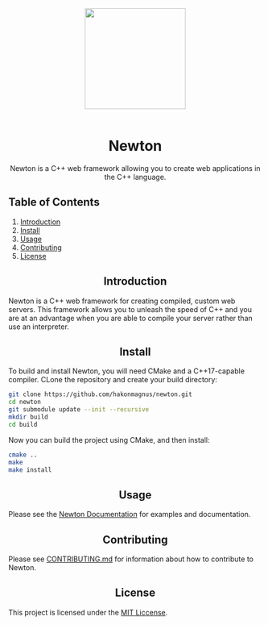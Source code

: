 <div align="center">
  <a href="https://newtonframework.com">
    <img width="200" height="200" src="https://github.com/hakonmagnus/newton/blob/master/docs/newton.svg">
  </a>
  <br>
  <br>

  <h1>Newton</h1>
  <p>
    Newton is a C++ web framework allowing you to create web applications in the C++ language.
  </p>
</div>

## Table of Contents

1. [Introduction](#introduction)
2. [Install](#install)
3. [Usage](#usage)
4. [Contributing](#contributing)
5. [License](#license)

<h2 align="center">Introduction</h2>

Newton is a C++ web framework for creating compiled, custom web servers. This framework allows
you to unleash the speed of C++ and you are at an advantage when you are able to compile your
server rather than use an interpreter.

<h2 align="center">Install</h2>

To build and install Newton, you will need CMake and a C++17-capable compiler. CLone the repository
and create your build directory:

```sh
git clone https://github.com/hakonmagnus/newton.git
cd newton
git submodule update --init --recursive
mkdir build
cd build
```

Now you can build the project using CMake, and then install:

```sh
cmake ..
make
make install
```

<h2 align="center">Usage</h2>

Please see the [Newton Documentation](https://newtonframework.com) for examples and documentation.

<h2 align="center">Contributing</h2>

Please see [CONTRIBUTING.md](./CONTRIBUTING.md) for information about how to contribute to Newton.

<h2 align="center">License</h2>

This project is licensed under the [MIT Liccense](./LICENSE).

